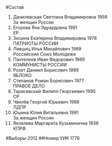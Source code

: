 #Состав
1. Данилевская Светлана Владимировна 1959   
    За женщин России
2. Егорова Яна Эдуардовна 1991   
    ЕР
3. Зюзина Екатерина Владимировна 1978   
    ПАТРИОТЫ РОССИИ
4. Лившиц Илья Михайлович 1989   
    Российский Союз Молодежи
5. Пантелеев Иван Федорович 1989   
    КОММУНИСТЫ РОССИИ
6. Розет Даниил Борисович 1989   
    ЯБЛОКО
7. Степанов Роман Борисович 1977   
    ПРАВОЕ ДЕЛО
8. Тарасевский Филипп Георгиевич 1995   
    СР
9. Чвилёв Георгий Юрьевич 1988   
    ЛДПР
10. Юшина Юлия Витальевна 1991   
    За женщин России
11. Яковлева Маргарита Кузьминична 1936   
    КПРФ

#Выборы-2012
##Номер УИК
1776